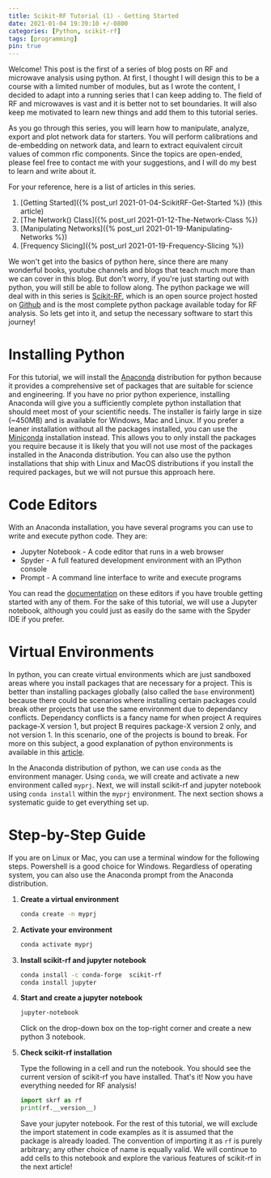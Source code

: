 ```yaml
---
title: Scikit-RF Tutorial (1) - Getting Started
date: 2021-01-04 19:39:10 +/-0800
categories: [Python, scikit-rf]
tags: [programming]
pin: true
---
```


Welcome! This post is the first of a series of blog posts on RF and microwave analysis using python. At first, I thought I will design this to be a course with a limited number of modules, but as I wrote the content, I decided to adapt into a running series that I can keep adding to. The field of RF and microwaves is vast and it is better not to set boundaries. It will also keep me motivated to learn new things and add them to this tutorial series.

As you go through this series, you will learn how to manipulate, analyze, export and plot network data for starters. You will perform calibrations and de-embedding on network data, and learn to extract equivalent circuit values of common rfic components. Since the topics are open-ended, please feel free to contact me with your suggestions, and I will do my best to learn and write about it.

For your reference, here is a list of articles in this series.
1. [Getting Started]({% post_url 2021-01-04-ScikitRF-Get-Started %}) (this article)
2. [The Network() Class]({% post_url 2021-01-12-The-Network-Class %})
3. [Manipulating Networks]({% post_url 2021-01-19-Manipulating-Networks %})
4. [Frequency Slicing]({% post_url 2021-01-19-Frequency-Slicing %})

We won't get into the basics of python here, since there are many wonderful books, youtube channels and blogs that teach much more than we can cover in this blog. But don't worry, if you're just starting out with python, you will still be able to follow along. The python package we will deal with in this series is [Scikit-RF](https://scikit-rf-web.readthedocs.io/), which is an open source project hosted on [Github](https://github.com/scikit-rf/scikit-rf) and is the most complete python package available today for RF analysis. So lets get into it, and setup the necessary software to start this journey!



# Installing Python

For this tutorial, we will install the [Anaconda](https://www.anaconda.com/products/individual) distribution for python because it provides a comprehensive set of packages that are suitable for science and engineering. If you have no prior python experience, installing Anaconda will give you a sufficiently complete python installation that should meet most of your scientific needs. The installer is fairly large in size (~450MB) and is available for Windows, Mac and Linux. If you prefer a leaner installation without all the packages installed, you can use the [Miniconda](https://docs.conda.io/en/latest/miniconda.html) installation instead. This allows you to only install the packages you require because it is likely that you will not use most of the packages installed in the Anaconda distribution. You can also use the python installations that ship with Linux and MacOS distributions if you install the required packages, but we will not pursue this approach here.

# Code Editors

With an Anaconda installation, you have several programs you can use to write and execute python code. They are:

- Jupyter Notebook - A code editor that runs in a web browser
- Spyder - A full featured development environment with an IPython console
- Prompt - A command line interface to write and execute programs

You can read the [documentation](https://docs.anaconda.com/anaconda/user-guide/getting-started/) on these editors if you have trouble getting started with any of them. For the sake of this tutorial, we will use a Jupyter notebook, although you could just as easily do the same with the Spyder IDE if you prefer.

# Virtual Environments

In python, you can create virtual environments which are just sandboxed areas where you install packages that are necessary for a project. This is better than installing packages globally (also called the `base` environment) because there could be scenarios where installing certain packages could break other projects that use the same environment due to dependancy conflicts. Dependancy conflicts is a fancy name for when project A requires package-X version 1, but project B requires package-X version 2 only, and not version 1. In this scenario, one of the projects is bound to break. For more on this subject, a good explanation of python environments is available in this [article](https://realpython.com/python-virtual-environments-a-primer/).

In the Anaconda distribution of python, we can use `conda` as the environment manager. Using `conda`, we will create and activate a new environment called `myprj`. Next, we will install scikit-rf and jupyter notebook using `conda install` within the `myprj` environment. The next section shows a systematic guide to get everything set up.

# Step-by-Step Guide

If you are on Linux or Mac, you can use a terminal window for the following steps. Powershell is a good choice for Windows. Regardless of operating system, you can also use the Anaconda prompt from the Anaconda distribution.

1. **Create a virtual environment**

    ```bash
    conda create -n myprj
    ```

2. **Activate your environment**

    ```bash
    conda activate myprj
    ```

3. **Install scikit-rf and jupyter notebook**

    ```bash
    conda install -c conda-forge  scikit-rf
    conda install jupyter
    ```

4. **Start and create a jupyter notebook**

    ```powershell
    jupyter-notebook
    ```

    Click on the drop-down box on the top-right corner and create a new python 3 notebook.

5. **Check scikit-rf installation**

    Type the following in a cell and run the notebook. You should see the current version of scikit-rf you have installed. That's it! Now you have everything needed for RF analysis!

    ```python
    import skrf as rf
    print(rf.__version__)
    ```

    Save your jupyter notebook. For the rest of this tutorial, we will exclude the import statement in code examples as it is assumed that the package is already loaded. The convention of importing it as `rf` is purely arbitrary; any other choice of name is equally valid. We will continue to add cells to this notebook and explore the various features of scikit-rf in the next article!

